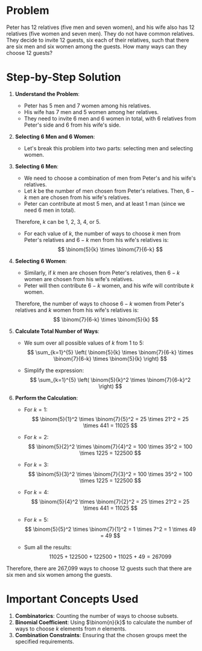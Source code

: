 # Problem
Peter has 12 relatives (five men and seven women), and his wife also has 12 relatives (five women and seven men). They do not have common relatives. They decide to invite 12 guests, six each of their relatives, such that there are six men and six women among the guests. How many ways can they choose 12 guests?

# Step-by-Step Solution

1. **Understand the Problem**:
    - Peter has 5 men and 7 women among his relatives.
    - His wife has 7 men and 5 women among her relatives.
    - They need to invite 6 men and 6 women in total, with 6 relatives from Peter's side and 6 from his wife's side.

2. **Selecting 6 Men and 6 Women**:
    - Let's break this problem into two parts: selecting men and selecting women.

3. **Selecting 6 Men**:
    - We need to choose a combination of men from Peter's and his wife's relatives.
    - Let $k$ be the number of men chosen from Peter's relatives. Then, $6-k$ men are chosen from his wife's relatives.
    - Peter can contribute at most 5 men, and at least 1 man (since we need 6 men in total).

    Therefore, $k$ can be 1, 2, 3, 4, or 5.

    - For each value of $k$, the number of ways to choose $k$ men from Peter's relatives and $6-k$ men from his wife's relatives is:
    $$
    \binom{5}{k} \times \binom{7}{6-k}
    $$

4. **Selecting 6 Women**:
    - Similarly, if $k$ men are chosen from Peter's relatives, then $6-k$ women are chosen from his wife's relatives.
    - Peter will then contribute $6-k$ women, and his wife will contribute $k$ women.

    Therefore, the number of ways to choose $6-k$ women from Peter's relatives and $k$ women from his wife's relatives is:
    $$
    \binom{7}{6-k} \times \binom{5}{k}
    $$

5. **Calculate Total Number of Ways**:
    - We sum over all possible values of $k$ from 1 to 5:
    $$
    \sum_{k=1}^{5} \left( \binom{5}{k} \times \binom{7}{6-k} \times \binom{7}{6-k} \times \binom{5}{k} \right)
    $$

    - Simplify the expression:
    $$
    \sum_{k=1}^{5} \left( \binom{5}{k}^2 \times \binom{7}{6-k}^2 \right)
    $$

6. **Perform the Calculation**:
    - For $k=1$:
    $$
    \binom{5}{1}^2 \times \binom{7}{5}^2 = 25 \times 21^2 = 25 \times 441 = 11025
    $$
    - For $k=2$:
    $$
    \binom{5}{2}^2 \times \binom{7}{4}^2 = 100 \times 35^2 = 100 \times 1225 = 122500
    $$
    - For $k=3$:
    $$
    \binom{5}{3}^2 \times \binom{7}{3}^2 = 100 \times 35^2 = 100 \times 1225 = 122500
    $$
    - For $k=4$:
    $$
    \binom{5}{4}^2 \times \binom{7}{2}^2 = 25 \times 21^2 = 25 \times 441 = 11025
    $$
    - For $k=5$:
    $$
    \binom{5}{5}^2 \times \binom{7}{1}^2 = 1 \times 7^2 = 1 \times 49 = 49
    $$

    - Sum all the results:
    $$
    11025 + 122500 + 122500 + 11025 + 49 = 267099
    $$

Therefore, there are 267,099 ways to choose 12 guests such that there are six men and six women among the guests.

# Important Concepts Used
1. **Combinatorics**: Counting the number of ways to choose subsets.
2. **Binomial Coefficient**: Using $\binom{n}{k}$ to calculate the number of ways to choose $k$ elements from $n$ elements.
3. **Combination Constraints**: Ensuring that the chosen groups meet the specified requirements.
